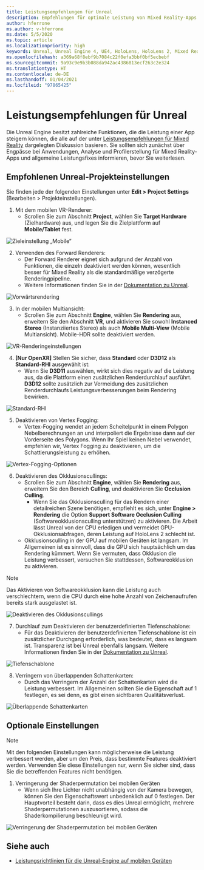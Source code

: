 ```yaml
---
title: Leistungsempfehlungen für Unreal
description: Empfehlungen für optimale Leistung von Mixed Reality-Apps in Unreal
author: hferrone
ms.author: v-hferrone
ms.date: 5/5/2020
ms.topic: article
ms.localizationpriority: high
keywords: Unreal, Unreal Engine 4, UE4, HoloLens, HoloLens 2, Mixed Reality, Leistung, Optimierung, Einstellungen, Dokumentation
ms.openlocfilehash: a369a68f8ebf9b7084c22f0efa3bbf0bf5ecbebf
ms.sourcegitcommit: 9a93c9e9b3b088da942ac4386813ecf263c2e324
ms.translationtype: HT
ms.contentlocale: de-DE
ms.lasthandoff: 01/04/2021
ms.locfileid: "97865425"
---
```

# <a name="performance-recommendations-for-unreal"></a>Leistungsempfehlungen für Unreal

Die Unreal Engine besitzt zahlreiche Funktionen, die die Leistung einer App steigern können, die alle auf der unter [Leistungsempfehlungen für Mixed Reality](../platform-capabilities-and-apis/understanding-performance-for-mixed-reality.md) dargelegten Diskussion basieren. Sie sollten sich zunächst über Engpässe bei Anwendungen, Analyse und Profilerstellung für Mixed Reality-Apps und allgemeine Leistungsfixes informieren, bevor Sie weiterlesen.

## <a name="recommended-unreal-project-settings"></a>Empfohlenen Unreal-Projekteinstellungen
Sie finden jede der folgenden Einstellungen unter **Edit > Project Settings** (Bearbeiten > Projekteinstellungen).

1. Mit dem mobilen VR-Renderer:
    * Scrollen Sie zum Abschnitt **Project**, wählen Sie **Target Hardware** (Zielhardware) aus, und legen Sie die Zielplattform auf **Mobile/Tablet** fest.

![Zieleinstellung „Mobile“](images/unreal/performance-recommendations-img-01.png)

2. Verwenden des Forward Renderers: 
    * Der Forward Renderer eignet sich aufgrund der Anzahl von Funktionen, die einzeln deaktiviert werden können, wesentlich besser für Mixed Reality als die standardmäßige verzögerte Renderingpipeline. 
    * Weitere Informationen finden Sie in der [Dokumentation zu Unreal](https://docs.unrealengine.com/Platforms/VR/DevelopVR/VRPerformance/index.html).

![Vorwärtsrendering](images/unreal/performance-recommendations-img-04.png)

3. In der mobilen Multiansicht:
    * Scrollen Sie zum Abschnitt **Engine**, wählen Sie **Rendering** aus, erweitern Sie den Abschnitt **VR**, und aktivieren Sie sowohl **Instanced Stereo** (Instanziiertes Stereo) als auch **Mobile Multi-View** (Mobile Multiansicht). Mobile-HDR sollte deaktiviert werden.

![VR-Renderingeinstellungen](images/unreal/performance-recommendations-img-03.png)

4. **[Nur OpenXR]** Stellen Sie sicher, dass **Standard** oder **D3D12** als **Standard-RHI** ausgewählt ist:
    * Wenn Sie **D3D11** auswählen, wirkt sich dies negativ auf die Leistung aus, da die Plattform einen zusätzlichen Renderdurchlauf ausführt. **D3D12** sollte zusätzlich zur Vermeidung des zusätzlichen Renderdurchlaufs Leistungsverbesserungen beim Rendering bewirken.

![Standard-RHI](images/unreal/performance-recommendations-img-09.png)

5. Deaktivieren von Vertex Fogging: 
    * Vertex-Fogging wendet an jedem Scheitelpunkt in einem Polygon Nebelberechnungen an und interpoliert die Ergebnisse dann auf der Vorderseite des Polygons. Wenn Ihr Spiel keinen Nebel verwendet, empfehlen wir, Vertex Fogging zu deaktivieren, um die Schattierungsleistung zu erhöhen.

![Vertex-Fogging-Optionen](images/unreal/performance-recommendations-img-05.png)

6. Deaktivieren des Okklusionscullings:
    * Scrollen Sie zum Abschnitt **Engine**, wählen Sie **Rendering** aus, erweitern Sie den Bereich **Culling**, und deaktivieren Sie **Occlusion Culling**.
        + Wenn Sie das Okklusionsculling für das Rendern einer detailreichen Szene benötigen, empfiehlt es sich, unter **Engine > Rendering** die Option **Support Software Occlusion Culling** (Softwareokklusionsculling unterstützen) zu aktivieren. Die Arbeit lässt Unreal von der CPU erledigen und vermeidet GPU-Okklusionsabfragen, deren Leistung auf HoloLens 2 schlecht ist.
    * Okklusionsculling in der GPU auf mobilen Geräten ist langsam. Im Allgemeinen ist es sinnvoll, dass die GPU sich hauptsächlich um das Rendering kümmert. Wenn Sie vermuten, dass Okklusion die Leistung verbessert, versuchen Sie stattdessen, Softwareokklusion zu aktivieren. 

> [!NOTE]
> Das Aktivieren von Softwareokklusion kann die Leistung auch verschlechtern, wenn die CPU durch eine hohe Anzahl von Zeichenaufrufen bereits stark ausgelastet ist.

![Deaktivieren des Okklusionscullings](images/unreal/performance-recommendations-img-02.png)

7. Durchlauf zum Deaktivieren der benutzerdefinierten Tiefenschablone:
    * Für das Deaktivieren der benutzerdefinierten Tiefenschablone ist ein zusätzlicher Durchgang erforderlich, was bedeutet, dass es langsam ist. Transparenz ist bei Unreal ebenfalls langsam. Weitere Informationen finden Sie in der [Dokumentation zu Unreal](https://docs.unrealengine.com/Engine/Performance/Guidelines/index.html).

![Tiefenschablone](images/unreal/performance-recommendations-img-06.png)

8. Verringern von überlappenden Schattenkarten: 
    * Durch das Verringern der Anzahl der Schattenkarten wird die Leistung verbessert. Im Allgemeinen sollten Sie die Eigenschaft auf 1 festlegen, es sei denn, es gibt einen sichtbaren Qualitätsverlust. 

![Überlappende Schattenkarten](images/unreal/performance-recommendations-img-07.png)

## <a name="optional-settings"></a>Optionale Einstellungen

> [!NOTE]
> Mit den folgenden Einstellungen kann möglicherweise die Leistung verbessert werden, aber um den Preis, dass bestimmte Features deaktiviert werden. Verwenden Sie diese Einstellungen nur, wenn Sie sicher sind, dass Sie die betreffenden Features nicht benötigen.

1. Verringerung der Shaderpermutation bei mobilen Geräten
    * Wenn sich Ihre Lichter nicht unabhängig von der Kamera bewegen, können Sie den Eigenschaftswert unbedenklich auf 0 festlegen. Der Hauptvorteil besteht darin, dass es dies Unreal ermöglicht, mehrere Shaderpermutationen auszusortieren, sodass die Shaderkompilierung beschleunigt wird.

![Verringerung der Shaderpermutation bei mobilen Geräten](images/unreal/performance-recommendations-img-08.png)

## <a name="see-also"></a>Siehe auch
* [Leistungsrichtlinien für die Unreal-Engine auf mobilen Geräten]( https://docs.unrealengine.com/Platforms/Mobile/Performance/index.html)